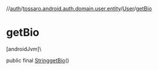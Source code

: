 //[auth](../../../index.md)/[tossaro.android.auth.domain.user.entity](../index.md)/[User](index.md)/[getBio](get-bio.md)

# getBio

[androidJvm]\

public final [String](https://developer.android.com/reference/kotlin/java/lang/String.html)[getBio](get-bio.md)()
